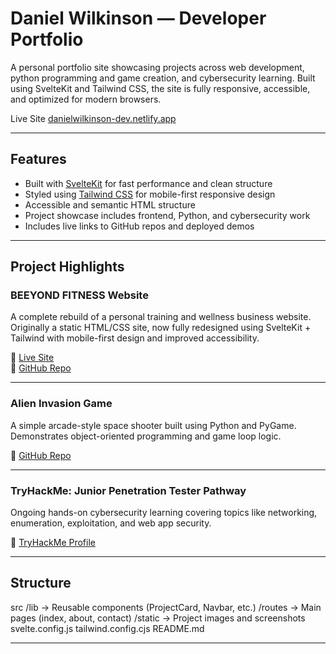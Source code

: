 # Daniel Wilkinson — Developer Portfolio

A personal portfolio site showcasing projects across web development, python programming and game creation, and cybersecurity learning. Built using SvelteKit and Tailwind CSS, the site is fully responsive, accessible, and optimized for modern browsers.

Live Site [danielwilkinson-dev.netlify.app](https://danielwilkinson-dev.netlify.app)

---

## Features

- Built with [SvelteKit](https://kit.svelte.dev/) for fast performance and clean structure
- Styled using [Tailwind CSS](https://tailwindcss.com/) for mobile-first responsive design
- Accessible and semantic HTML structure
- Project showcase includes frontend, Python, and cybersecurity work
- Includes live links to GitHub repos and deployed demos

---

## Project Highlights

### BEEYOND FITNESS Website
A complete rebuild of a personal training and wellness business website. Originally a static HTML/CSS site, now fully redesigned using SvelteKit + Tailwind with mobile-first design and improved accessibility.

🔗 [Live Site](https://beeyondfitness.co.uk)  
🔗 [GitHub Repo](https://github.com/danjwilko/Beeyond-fitness-2025)

---

### Alien Invasion Game
A simple arcade-style space shooter built using Python and PyGame. Demonstrates object-oriented programming and game loop logic.

🔗 [GitHub Repo](https://github.com/your-repo-link)

---

### TryHackMe: Junior Penetration Tester Pathway
Ongoing hands-on cybersecurity learning covering topics like networking, enumeration, exploitation, and web app security.

🔗 [TryHackMe Profile](https://tryhackme.com/p/danjwilko)


---

## Structure

src
/lib          → Reusable components (ProjectCard, Navbar, etc.)
/routes       → Main pages (index, about, contact)
/static       → Project images and screenshots
svelte.config.js
tailwind.config.cjs
README.md

---
